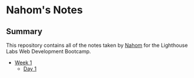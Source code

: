 # Nahom's Notes

## Summary 

This repository contains all of the notes taken by [Nahom](https://github.com/NahomKibreab) for the Lighthouse Labs Web Development Bootcamp.

* [Week 1](/week_1)
  * [Day 1](/week_1/Day_1)
